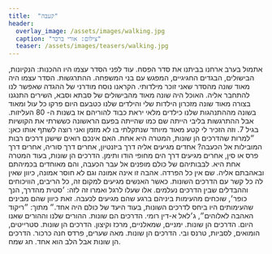 ```yaml
---
title:  "קעבה"
header:
  overlay_image: /assets/images/walking.jpg
  caption: "צילום: אורי ברכר"
  teaser: /assets/images/teasers/walking.jpg
---
```

<!--more-->
אתמול בערב ארחנו בביתנו את סדר הפסח. עוד לפני הסדר עצמו היו ההכנות: הנקיונות, הבישולים, הבגדים החגיגיים, המפגש עם בני המשפחה. ההתרגשות.
הסדר עצמו היה מאוד שונה מהסדר שאני זוכר מילדותי. הקראנו נוסח מודרני של ההגדה שאפשר לנו להתחבר אליה. האוכל היה שונה מאוד מהבישולים של סבתא וסבא, השירים התנגנו בצורה מאוד שונה מזכרון הילדות שלי והילדים שלנו כטבעם היום פרקו כל עול ומאוד בשונה מההתנהגות שלנו כילדים מלאי יראת כבוד להוריהם אז בשנות ה- 80 העליזות.
אבל ההתרגשות בליבי הייתה שם כמו שהייתה בפעם הראשונה כששרתי את הקושיות בגיל 7. וזה הזכיר לי קטע מאוד מיוחד שנתקלתי בו לא מזמן ואני רוצה לשתף אותו כאן:
״למרות שהדרכים הן שונות, המטרה היא אחת. האם אינכם רואים שישנן דרכים רבות המובילות אל הכעבה? אחדים מגיעים אליה דרך ביזנטיון, אחרים דרך סוריה, אחרים דרך פרס או סין, אחרים מגיעים דרך הים מחופי הודו ותימן. הדרכים הן שונות, בעוד המטרה אחת היא. לבבותיהם של כולם מופנים אל עבר הכעבה, והם מאוחדים בכמיהתם ובאהבתם אליה. שם אין כל הפרדה. אהבה זו אינה אמונה וגם לא חוסר אמונה, כיוון שאין לה כל קשר עם הדרכים השונות. כאשר האנשים מגיעים למקום זה, כל הריבים, הוויכוחים וההבדלים שבין הדרכים נעלמים. אלו שעלו לרגל ואמרו זה לזה: ׳סטית מהדרך, הנך כופר׳, שוכחים מהעימות ביניהם ברגע שהם מגיעים לכעבה. זאת כיוון שהם מבינים שהעימותים היו ביחס לדרכים השונות, בעוד היעד של כולם היה אחד.״
מתוך: ״ריקוד האהבה לאלוהים״, ג׳לאל א-דין רומי.
הדרכים הם שונות. ההורים שלנו וההורים שאנו היום. הדרכים הן שונות. ימניים, שמאלניים, מרכז וקיצון. הדרכים הן שונות. סטרייטים, הומואים, לסביות, טרנס ובי. הדרכים הן שונות. מאה שערים, פרדס חנה כרכור. הדרכים הן שונות אבל הלב הוא אחד.
חג שמח.